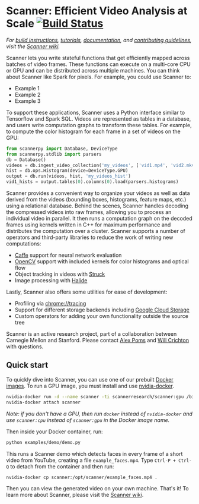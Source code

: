 # Scanner: Efficient Video Analysis at Scale [![Build Status](https://travis-ci.org/scanner-research/scanner.svg?branch=master)](https://travis-ci.com/apoms/scanner) #

_For [build instructions](https://github.com/scanner-research/scanner/wiki/Building-Scanner), [tutorials](https://github.com/scanner-research/scanner/wiki/Getting-started), [documentation](https://github.com/scanner-research/scanner/wiki/Documentation), and [contributing guidelines](https://github.com/apoms/scanner/wiki/Contributing), visit the [Scanner wiki](https://github.com/apoms/scanner/wiki)._

Scanner lets you write stateful functions that get efficiently mapped across batches of video frames. These functions can execute on a multi-core CPU or GPU and can be distributed across multiple machines. You can think about Scanner like Spark for pixels. For example, you could use Scanner to:

* Example 1
* Example 2
* Example 3

To support these applications, Scanner uses a Python interface similar to Tensorflow and Spark SQL. Videos are represented as tables in a database, and users write computation graphs to transform these tables. For example, to compute the color histogram for each frame in a set of videos on the GPU:

```python
from scannerpy import Database, DeviceType
from scannerpy.stdlib import parsers
db = Database()
videos = db.ingest_video_collection('my_videos', ['vid1.mp4', 'vid2.mkv'])
hist = db.ops.Histogram(device=DeviceType.GPU)
output = db.run(videos, hist, 'my_videos_hist')
vid1_hists = output.tables(0).columns(0).load(parsers.histograms)
```

Scanner provides a convenient way to organize your videos as well as data derived from the videos (bounding boxes, histograms, feature maps, etc.) using a relational database. Behind the scenes, Scanner handles decoding the compressed videos into raw frames, allowing you to process an individual video in parallel. It then runs a computation graph on the decoded frames using kernels written in C++ for maximum performance and distributes the computation over a cluster. Scanner supports a number of operators and third-party libraries to reduce the work of writing new computations:

* [Caffe](https://github.com/bvlc/caffe) support for neural network evaluation
* [OpenCV](https://github.com/opencv/opencv) support with included kernels for color histograms and optical flow
* Object tracking in videos with [Struck](https://github.com/samhare/struck)
* Image processing with [Halide](http://halide-lang.org/)

Lastly, Scanner also offers some utilities for ease of development:

* Profiling via [chrome://tracing](https://www.chromium.org/developers/how-tos/trace-event-profiling-tool)
* Support for different storage backends including [Google Cloud Storage](https://cloud.google.com/storage/)
* Custom operators for adding your own functionality outside the source tree

Scanner is an active research project, part of a collaboration between Carnegie Mellon and Stanford. Please contact [Alex Poms](https://github.com/apoms) and [Will Crichton](https://github.com/willcrichton) with questions.

## Quick start ##

To quickly dive into Scanner, you can use one of our prebuilt [Docker images](https://hub.docker.com/r/scannerresearch/scanner). To run a GPU image, you must install and use [nvidia-docker](https://github.com/NVIDIA/nvidia-docker).

```bash
nvidia-docker run -d --name scanner -ti scannerresearch/scanner:gpu /bin/bash
nvidia-docker attach scanner
```

_Note: if you don't have a GPU, then run `docker` instead of `nvidia-docker` and use `scanner:cpu` instead of `scanner:gpu` in the Docker image name._

Then inside your Docker container, run:

```bash
python examples/demo/demo.py
```

This runs a Scanner demo which detects faces in every frame of a short video from YouTube, creating a file `example_faces.mp4`. Type `Ctrl-P + Ctrl-Q` to detach from the container and then run:

```bash
nvidia-docker cp scanner:/opt/scanner/example_faces.mp4 .
```

Then you can view the generated video on your own machine. That's it! To learn more about Scanner, please visit the [Scanner wiki](https://github.com/apoms/scanner/wiki).
